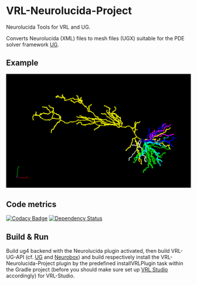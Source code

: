 # VRL-Neurolucida-Project
Neurolucida Tools for VRL and UG.

Converts Neurolucida (XML) files to mesh files (UGX) suitable for the PDE solver framework [UG](https://github.com/UG4).

## Example
![](/resources/img/example.png)

## Code metrics
[![Codacy Badge](https://api.codacy.com/project/badge/grade/414dbeeab3734c43aae6776f4f3b2f0b)](https://www.codacy.com/app/stephan_5/VRL-Neurolucida-Project)
[![Dependency Status](https://www.versioneye.com/user/projects/56f984f735630e0029db0a21/badge.svg?style=flat)](https://www.versioneye.com/user/projects/56f984f735630e0029db0a21)

## Build & Run
Build ug4 backend with the Neurolucida plugin activated, then build VRL-UG-API (cf. [UG](https://github.com/UG4) and [Neurobox](https://github.com/NeuroBox3D)) and build respectively install the VRL-Neurolucida-Project plugin by the predefined installVRLPlugin task within the Gradle project (before you should make sure set up [VRL Studio](https://github.com/miho/VRL-Studio) accordingly) for VRL-Studio.
